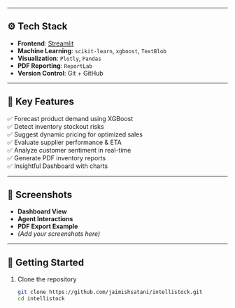 
---

## ⚙️ Tech Stack

- **Frontend**: [Streamlit](https://streamlit.io/)
- **Machine Learning**: `scikit-learn`, `xgboost`, `TextBlob`
- **Visualization**: `Plotly`, `Pandas`
- **PDF Reporting**: `ReportLab`
- **Version Control**: Git + GitHub

---

## 🧪 Key Features

✅ Forecast product demand using XGBoost  
✅ Detect inventory stockout risks  
✅ Suggest dynamic pricing for optimized sales  
✅ Evaluate supplier performance & ETA  
✅ Analyze customer sentiment in real-time  
✅ Generate PDF inventory reports  
✅ Insightful Dashboard with charts

---

## 📸 Screenshots

- **Dashboard View**
- **Agent Interactions**
- **PDF Export Example**
- *(Add your screenshots here)*

---

## 🚀 Getting Started

1. Clone the repository  
   ```bash
   git clone https://github.com/jaimishsatani/intellistock.git
   cd intellistock
